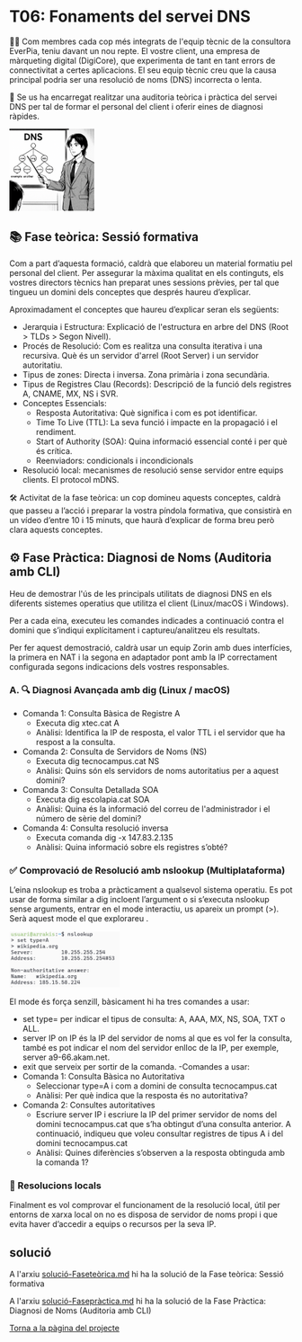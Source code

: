 # T06: Fonaments del servei DNS
🧑‍🏫 Com membres cada cop més integrats de l'equip tècnic de la consultora EverPia, teniu davant un nou repte. El vostre client, una empresa de màrqueting digital (DigiCore), que experimenta de tant en tant errors de connectivitat a certes aplicacions. El seu equip tècnic creu que la causa principal podria ser una resolució de noms (DNS) incorrecta o lenta.

🎯 Se us ha encarregat realitzar una auditoria teòrica i pràctica del servei DNS per tal de formar el personal del client i oferir eines de diagnosi ràpides.

![La portada de la tasca](img/portadatasca.png)

## 📚 Fase teòrica: Sessió formativa
Com a part d’aquesta formació, caldrà que elaboreu un material formatiu pel personal del client. Per assegurar la màxima qualitat en els continguts, els vostres directors tècnics han preparat unes sessions prèvies, per tal que tingueu un domini dels conceptes que després haureu d’explicar.

Aproximadament el conceptes que haureu d’explicar seran els següents:

- Jerarquia i Estructura: Explicació de l'estructura en arbre del DNS (Root > TLDs > Segon Nivell).
- Procés de Resolució: Com es realitza una consulta iterativa i una recursiva. Què és un servidor d'arrel (Root Server) i un servidor autoritatiu.
- Tipus de zones: Directa i inversa. Zona primària i zona secundària.
- Tipus de Registres Clau (Records): Descripció de la funció dels registres A, CNAME, MX, NS i SVR.
- Conceptes Essencials:
  - Resposta Autoritativa: Què significa i com es pot identificar.
  - Time To Live (TTL): La seva funció i impacte en la propagació i el rendiment.
  - Start of Authority (SOA): Quina informació essencial conté i per què és crítica.
  - Reenviadors: condicionals i incondicionals
- Resolució local: mecanismes de resolució sense servidor entre equips clients. El protocol mDNS.

🛠️  Activitat de la fase teòrica: un cop domineu aquests conceptes, caldrà que passeu a l’acció i preparar la vostra píndola formativa, que consistirà en un vídeo d’entre 10 i 15 minuts, que haurà d’explicar de forma breu però clara aquests conceptes.

## ⚙️ Fase Pràctica: Diagnosi de Noms (Auditoria amb CLI)

Heu de demostrar l'ús de les principals utilitats de diagnosi DNS en els diferents sistemes operatius que utilitza el client (Linux/macOS i Windows).

Per a cada eina, executeu les comandes indicades a continuació contra el domini que s’indiqui explícitament i captureu/analitzeu els resultats.

Per fer aquest demostració, caldrà usar un equip Zorin amb dues interfícies, la primera en NAT i la segona en adaptador pont amb la IP correctament configurada segons indicacions dels vostres responsables.

### A. 🔍 Diagnosi Avançada amb dig (Linux / macOS)

- Comanda 1: Consulta Bàsica de Registre A
  - Executa dig xtec.cat A
  - Anàlisi: Identifica la IP de resposta, el valor TTL i el servidor que ha respost a la consulta.
- Comanda 2: Consulta de Servidors de Noms (NS)
  - Executa dig tecnocampus.cat NS
  - Anàlisi: Quins són els servidors de noms autoritatius per a aquest domini?
- Comanda 3: Consulta Detallada SOA
  - Executa dig escolapia.cat SOA
  - Anàlisi: Quina és la informació del correu de l'administrador i el número de sèrie del domini?
- Comanda 4: Consulta resolució inversa
  - Executa comanda dig -x 147.83.2.135
  - Anàlisi: Quina informació sobre els registres s’obté?

### ✅ Comprovació de Resolució amb nslookup (Multiplataforma)

L’eina nslookup es troba a pràcticament a qualsevol sistema operatiu. Es pot usar de forma similar a dig incloent l’argument o si s’executa nslookup sense arguments, entrar en el mode interactiu, us apareix un prompt (>). Serà aquest mode el que explorareu . 

![La portada 2 de la tasca](img/portada2tasca.png)
   
El mode és força senzill, bàsicament hi ha tres comandes a usar:
- set type= per indicar el tipus de consulta: A, AAA, MX, NS, SOA, TXT o ALL.
- server IP on IP és la IP del servidor de noms al que es vol fer la consulta, també es pot indicar el nom del servidor enlloc de la IP, per exemple, server a9-66.akam.net.
- exit que serveix per sortir de la comanda.
-Comandes a usar:
- Comanda 1: Consulta Bàsica no Autoritativa
  - Seleccionar type=A i com a domini de consulta tecnocampus.cat
  - Anàlisi: Per què indica que la resposta és no autoritativa?
- Comanda 2: Consultes autoritatives
  - Escriure server IP i escriure la IP del primer servidor de noms del domini tecnocampus.cat que s’ha obtingut d’una consulta anterior. A continuació, indiqueu que voleu consultar registres de tipus A i del domini tecnocampus.cat
  - Anàlisi: Quines diferències s’observen a la resposta obtinguda amb la comanda 1?


### 🧠 Resolucions locals
Finalment es vol comprovar el funcionament de la resolució local, útil per entorns de xarxa local on no es disposa de servidor de noms propi i que evita haver d’accedir a equips o recursos per la seva IP.

## solució

A l'arxiu [solució-Faseteòrica.md](solució-Faseteòrica.md)  hi ha la solució de la Fase teòrica: Sessió formativa

A l'arxiu [solució-Fasepràctica.md](solució-Fasepràctica.md) hi ha la solució de la Fase Pràctica: Diagnosi de Noms (Auditoria amb CLI)

[Torna a la pàgina del projecte](../README.md)
